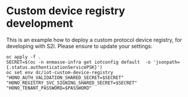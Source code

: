 # Custom device registry development

This is an example how to deploy a custom protocol device registry, for developing with S2I.
Please ensure to update your settings:

    oc apply -f .
    SECRET=$(oc -n enmasse-infra get iotconfig default  -o 'jsonpath={.status.authenticationServicePSK}')
    oc set env dc/iot-custom-device-registry "HONO_AUTH_VALIDATION_SHARED_SECRET=$SECRET" "HONO_REGISTRY_SVC_SIGNING_SHARED_SECRET=$SECRET" "HONO_TENANT_PASSWORD=$PASSWORD"
